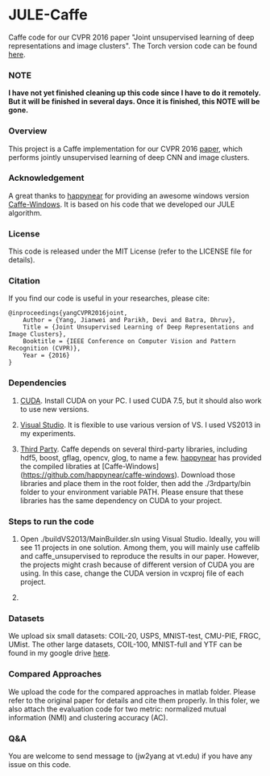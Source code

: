 # JULE-Caffe
Caffe code for our CVPR 2016 paper "Joint unsupervised learning of deep representations and image clusters". The Torch version code can be found [here](https://github.com/jwyang/JULE-Torch). 

### NOTE

**I have not yet finished cleaning up this code since I have to do it remotely. But it will be finished in several days. Once it is finished, this NOTE will be gone.**

### Overview

This project is a Caffe implementation for our CVPR 2016 [paper](https://arxiv.org/abs/1604.03628), which performs jointly unsupervised learning of deep CNN and image clusters.

### Acknowledgement

A great thanks to [happynear](https://github.com/happynear) for providing an awesome windows version [Caffe-Windows](https://github.com/happynear/caffe-windows). It is based on his code that we developed our JULE algorithm.

### License

This code is released under the MIT License (refer to the LICENSE file for details).

### Citation
If you find our code is useful in your researches, please cite:

    @inproceedings{yangCVPR2016joint,
        Author = {Yang, Jianwei and Parikh, Devi and Batra, Dhruv},
        Title = {Joint Unsupervised Learning of Deep Representations and Image Clusters},
        Booktitle = {IEEE Conference on Computer Vision and Pattern Recognition (CVPR)},
        Year = {2016}
    }

### Dependencies

1. [CUDA](https://developer.nvidia.com/cuda-toolkit). Install CUDA on your PC. I used CUDA 7.5, but it should also work to use new versions.

2. [Visual Studio](https://www.visualstudio.com/downloads/). It is flexible to use various version of VS. I used VS2013 in my experiments.

3. [Third Party](). Caffe depends on several third-party libraries, including hdf5, boost, gflag, opencv, glog, to name a few. [happynear](https://github.com/happynear) has provided the compiled libraties at [Caffe-Windows] (https://github.com/happynear/caffe-windows). Download those libraries and place them in the root folder, then add the ./3rdparty/bin folder to your environment variable PATH. Please ensure that these libraries has the same dependency on CUDA to your project.

### Steps to run the code

1. Open ./buildVS2013/MainBuilder.sln using Visual Studio. Ideally, you will see 11 projects in one solution. Among them, you will mainly use caffelib and caffe_unsupervised to reproduce the results in our paper. However, the projects might crash because of different version of CUDA you are using. In this case, change the CUDA version in vcxproj file of each project.

2. 

### Datasets

We upload six small datasets: COIL-20, USPS, MNIST-test, CMU-PIE, FRGC, UMist. The other large datasets, COIL-100, MNIST-full and YTF can be found in my google drive [here](https://drive.google.com/folderview?id=0B9J-9A2jotGRT25vSDhUWTQxVWs&usp=sharing).

### Compared Approaches

We upload the code for the compared approaches in matlab folder. Please refer to the original paper for details and cite them properly. In this foler, we also attach the evaluation code for two metric: normalized mutual information (NMI) and clustering accuracy (AC).

### Q&A

You are welcome to send message to (jw2yang at vt.edu) if you have any issue on this code.

